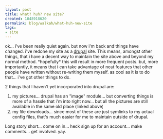 ```yaml
--- 
layout: post
title: what? huh? new site?
created: 1048918620
permalink: blog/walkah/what-huh-new-site
tags: 
- site
---
```

<!--timestamp:1048918620:-->

<p>ok... i've been really quiet again. but now i'm back and things have changed. i've redone my site as a <a href="http://www.drupal.org/">drupal</a> site. This means, amongst other things, that i have a decent way to maintain the site above and beyond my normal method. *hopefully* this will result in more frequent posts.  but, more importantly, it means that i can take advantage of neat features that other people have written without re-writing them myself.  as cool as it is to do that... i've got other things to do.</p>

<p>2 things that I haven't yet incorporated into drupal are:</p>

<ol>

<li>my pictures... drupal has an "image" module... but converting things is more of a hassle that i'm into right now... but all the pictures are still available in the same old place (linked above)</li>

<li>my file downloads... since most of these are just symlinks to my actual config files, that's much easier for me to maintain outside of drupal.

</ol>



<p>Long story short... come on in... heck sign up for an account... make comments... get involved. yay.</p>

